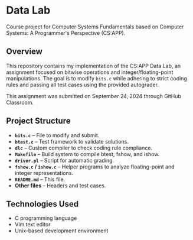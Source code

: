 # Data Lab
Course project for Computer Systems Fundamentals based on Computer Systems: A Programmer's Perspective (CS:APP).

## Overview
This repository contains my implementation of the CS:APP Data Lab, an assignment focused on bitwise operations and integer/floating-point manipulations. The goal is to modify `bits.c` while adhering to strict coding rules and passing all test cases using the provided autograder.

This assignment was submitted on September 24, 2024 through GitHub Classroom.

## Project Structure
- **`bits.c`** – File to modify and submit.
- **`btest.c`** – Test framework to validate solutions.
- **`dlc`** – Custom compiler to check coding rule compliance.
- **`Makefile`** – Build system to compile btest, fshow, and ishow.
- **`driver.pl`** – Script for automatic grading.
- **`fshow.c` / `ishow.c`** – Helper programs to analyze floating-point and integer representations.
- **`README.md`** – This file.
- **Other files** – Headers and test cases.

## Technologies Used
- C programming language
- Vim text editor
- Unix-based development environment
